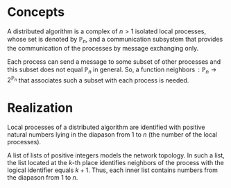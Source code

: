 # Concepts

A distributed algorithm is a complex of $n>1$ isolated local processes, whose set is denoted by $\mathbb P_n$, and a communication subsystem that provides the communication of the processes by message exchanging only.

Each process can send a message to some subset of other processes and this subset does not equal $\mathbb P_n$ in general.
So, a function $\mathop{\mathrm{neighbors}}:\mathbb P_n\to2^{\mathbb P_n}$ that associates such a subset with each process is needed.

# Realization

Local processes of a distributed algorithm are identified with positive natural numbers lying in the diapason from 1 to $n$ (the number of the local processes).

A list of lists of positive integers models the network topology. In such a list, the list located at the $k$-th place identifies neighbors of the process with the logical identifier equals $k+1$.
Thus, each inner list contains numbers from the diapason from 1 to $n$.
